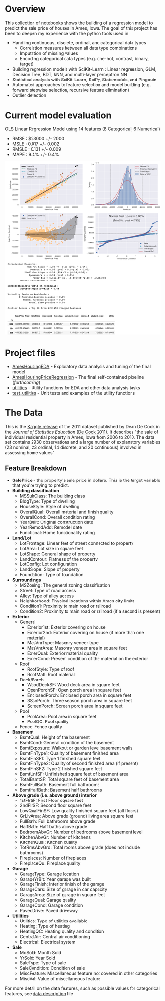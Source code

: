 # Overview

This collection of notebooks shows the building of a regression model to predict the sale price of houses in Ames, Iowa.
The goal of this project has been to deepen my experience with the python tools used in
* Handling continuous, discrete, ordinal, and categorical data types
  * Correlation measures between all data type combinations
  * Imputation of missing values
  * Encoding categorical data types (e.g. one-hot, contrast, binary, target)
* Building regression models with SciKit-Learn : Linear regreesion, GLM, Decision Tree, BDT, kNN, and multi-layer perceptron NN
* Statistical analysis with SciKit-Learn, SciPy, Statsmodels, and Pingouin
* Automated approaches to feature selection and model building (e.g. forward stepwise selection, recursive feature elimination)
* Outlier detection

# Current model evaluation
OLS Linear Regression Model using 14 features (8 Categorical, 6 Numerical)
* RMSE : $23000 +/- 2000
* MSLE : 0.017 +/- 0.002
* RMSLE : 0.131 +/- 0.009
* MAPE : 9.4% +/- 0.4%

![FinalLinearFit](./images/FinalLinearFit.png)

# Project files
* [AmesHousingEDA](AmesHousingEDA.ipynb) - Exploratory data analysis and tuning of the final model
* [AmesHousingPriceRegression](AmesHousingPriceRegression.ipynb) - The final self-contained pipeline (_forthcoming_)
* [utilities](utilities.py) - Utility functions for EDA and other data analysis tasks
* [test_utilities](test_utilities.ipynb) - Unit tests and examples of the utility functions

# The Data
This is the [Kaggle release](https://www.kaggle.com/c/house-prices-advanced-regression-techniques) of the 2011 dataset published by Dean De Cock in the _Journal of Statistics Education_ ([De Cock 2011](http://jse.amstat.org/v19n3/decock.pdf)). 
It describes "the sale of individual residential property in Ames, Iowa from 2006 to 2010. 
The data set contains 2930 observations and a large number of explanatory variables (23 nominal, 23 ordinal, 14 discrete, and 20 continuous) involved in assessing home values" 

## Feature Breakdown
* **SalePrice** - the property's sale price in dollars. This is the target variable that you're trying to predict.
* **Building classification**
    * MSSubClass: The building class
    * BldgType: Type of dwelling
    * HouseStyle: Style of dwelling
    * OverallQual: Overall material and finish quality
    * OverallCond: Overall condition rating
    * YearBuilt: Original construction date
    * YearRemodAdd: Remodel date
    * Functional: Home functionality rating
* **Land/Lot**
    * LotFrontage: Linear feet of street connected to property
    * LotArea: Lot size in square feet
    * LotShape: General shape of property
    * LandContour: Flatness of the property
    * LotConfig: Lot configuration
    * LandSlope: Slope of property
    * Foundation: Type of foundation
* **Surroundings**
    * MSZoning: The general zoning classification
    * Street: Type of road access
    * Alley: Type of alley access
    * Neighborhood: Physical locations within Ames city limits
    * Condition1: Proximity to main road or railroad
    * Condition2: Proximity to main road or railroad (if a second is present)
* **Exterior**
    * General
        * Exterior1st: Exterior covering on house
        * Exterior2nd: Exterior covering on house (if more than one material)
        * MasVnrType: Masonry veneer type
        * MasVnrArea: Masonry veneer area in square feet
        * ExterQual: Exterior material quality
        * ExterCond: Present condition of the material on the exterior
    * Roof
        * RoofStyle: Type of roof
        * RoofMatl: Roof material
    * Deck/Porch
        * WoodDeckSF: Wood deck area in square feet
        * OpenPorchSF: Open porch area in square feet
        * EnclosedPorch: Enclosed porch area in square feet
        * 3SsnPorch: Three season porch area in square feet
        * ScreenPorch: Screen porch area in square feet
    * Pool
        * PoolArea: Pool area in square feet
        * PoolQC: Pool quality
    * Fence: Fence quality
* **Basement**
    * BsmtQual: Height of the basement
    * BsmtCond: General condition of the basement
    * BsmtExposure: Walkout or garden level basement walls
    * BsmtFinType1: Quality of basement finished area
    * BsmtFinSF1: Type 1 finished square feet
    * BsmtFinType2: Quality of second finished area (if present)
    * BsmtFinSF2: Type 2 finished square feet
    * BsmtUnfSF: Unfinished square feet of basement area
    * TotalBsmtSF: Total square feet of basement area
    * BsmtFullBath: Basement full bathrooms
    * BsmtHalfBath: Basement half bathrooms
* **Above grade (i.e. above ground) interior**
    * 1stFlrSF: First Floor square feet
    * 2ndFlrSF: Second floor square feet
    * LowQualFinSF: Low quality finished square feet (all floors)
    * GrLivArea: Above grade (ground) living area square feet
    * FullBath: Full bathrooms above grade
    * HalfBath: Half baths above grade
    * BedroomAbvGr: Number of bedrooms above basement level
    * KitchenAbvGr: Number of kitchens
    * KitchenQual: Kitchen quality
    * TotRmsAbvGrd: Total rooms above grade (does not include bathrooms)
    * Fireplaces: Number of fireplaces
    * FireplaceQu: Fireplace quality
* **Garage**
    * GarageType: Garage location
    * GarageYrBlt: Year garage was built
    * GarageFinish: Interior finish of the garage
    * GarageCars: Size of garage in car capacity
    * GarageArea: Size of garage in square feet
    * GarageQual: Garage quality
    * GarageCond: Garage condition
    * PavedDrive: Paved driveway
* **Utilities**
    * Utilities: Type of utilities available
    * Heating: Type of heating
    * HeatingQC: Heating quality and condition
    * CentralAir: Central air conditioning
    * Electrical: Electrical system
* **Sale**
    * MoSold: Month Sold
    * YrSold: Year Sold
    * SaleType: Type of sale
    * SaleCondition: Condition of sale
    * MiscFeature: Miscellaneous feature not covered in other categories
    * MiscVal: Value of miscellaneous feature

For more detail on the data features, such as possible values for categorical features, see [data description](data/data_description.txt) file
 
